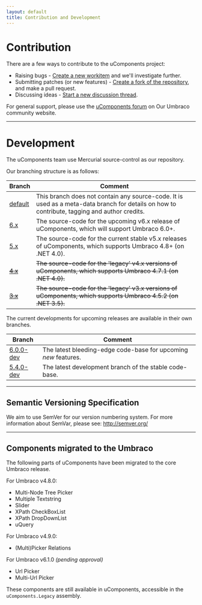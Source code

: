 ```yaml
---
layout: default
title: Contribution and Development
---
```


# Contribution
There are a few ways to contribute to the uComponents project:
* Raising bugs - [Create a new workitem](http://ucomponents.codeplex.com/WorkItem/Create) and we'll investigate further.
* Submitting patches (or new features) - [Create a fork of the repository](http://ucomponents.codeplex.com/SourceControl/network/create/fork), and make a pull request.
* Discussing ideas - [Start a new discussion thread](http://ucomponents.codeplex.com/discussions/create).

For general support, please use the [uComponents forum](http://our.umbraco.org/projects/backoffice-extensions/ucomponents/questionssuggestions) on Our Umbraco community website.

---

# Development
The uComponents team use Mercurial source-control as our repository.

Our branching structure is as follows:

| Branch | Comment |
|--------|---------|
| [default](http://ucomponents.codeplex.com/SourceControl/list/changesets?branch=default) | This branch does not contain any source-code. It is used as a meta-data branch for details on how to contribute, tagging and author credits. |
| [6.x](http://ucomponents.codeplex.com/SourceControl/list/changesets?branch=6.x) | The source-code for the upcoming v6.x release of uComponents, which will support Umbraco 6.0+. |
| [5.x](http://ucomponents.codeplex.com/SourceControl/list/changesets?branch=5.x) | The source-code for the current stable v5.x releases of uComponents, which supports Umbraco 4.8+ (on .NET 4.0). |
| [<s>4.x</s>](http://ucomponents.codeplex.com/SourceControl/list/changesets?branch=4.x) | <s>The source-code for the 'legacy' v4.x versions of uComponents, which supports Umbraco 4.7.1 (on .NET 4.0).</s> |
| [<s>3.x</s>](http://ucomponents.codeplex.com/SourceControl/list/changesets?branch=3.x) | <s>The source-code for the 'legacy' v3.x versions of uComponents, which supports Umbraco 4.5.2 (on .NET 3.5).</s> |


The current developments for upcoming releases are available in their own branches.

| Branch | Comment |
|--------|---------|
| [6.0.0-dev](http://ucomponents.codeplex.com/SourceControl/list/changesets?branch=6.0.0) | The latest bleeding-edge code-base for upcoming _new_ features. |
| [5.4.0-dev](http://ucomponents.codeplex.com/SourceControl/list/changesets?branch=5.4.0-dev) | The latest development branch of the stable code-base. |

---

## Semantic Versioning Specification
We aim to use SemVer for our version numbering system. For more information about SemVar, please see: <http://semver.org/>

---

## Components migrated to the Umbraco

The following parts of uComponents have been migrated to the core Umbraco release.

For Umbraco v4.8.0:

* Multi-Node Tree Picker
* Multiple Textstring
* Slider
* XPath CheckBoxList
* XPath DropDownList
* uQuery

For Umbraco v4.9.0:

* (Multi)Picker Relations

For Umbraco v6.1.0 _(pending approval)_

* Url Picker
* Multi-Url Picker

These components are still available in uComponents, accessible in the ```uComponents.Legacy``` assembly.